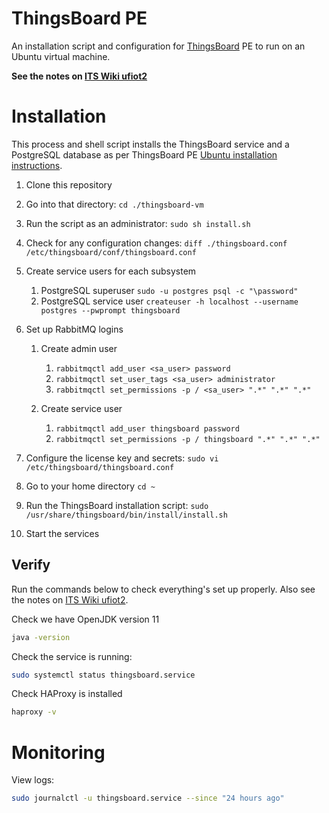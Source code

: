 # ThingsBoard PE
An installation script and configuration for [ThingsBoard](https://thingsboard.io/) PE to run on an Ubuntu virtual machine.

**See the notes on [ITS Wiki ufiot2](https://itswiki.shef.ac.uk/wiki/Ufiot2)**

# Installation

This process and shell script installs the ThingsBoard service and a PostgreSQL database as per ThingsBoard PE [Ubuntu installation instructions](https://thingsboard.io/docs/user-guide/install/pe/ubuntu/).

1. Clone this repository
2. Go into that directory: `cd ./thingsboard-vm`
3. Run the script as an administrator: `sudo sh install.sh`
3. Check for any configuration changes: `diff ./thingsboard.conf /etc/thingsboard/conf/thingsboard.conf`
4. Create service users for each subsystem
   1. PostgreSQL superuser `sudo -u postgres psql -c "\password"`
   2. PostgreSQL service user `createuser -h localhost --username postgres --pwprompt thingsboard`
6. Set up RabbitMQ logins
   1. Create admin user
      1. `rabbitmqctl add_user <sa_user> password`
      2. `rabbitmqctl set_user_tags <sa_user> administrator`
      3. `rabbitmqctl set_permissions -p / <sa_user> ".*" ".*" ".*"`

   2. Create service user
      1. `rabbitmqctl add_user thingsboard password`
      2. `rabbitmqctl set_permissions -p / thingsboard ".*" ".*" ".*"`

7. Configure the license key and secrets: `sudo vi /etc/thingsboard/thingsboard.conf`
8. Go to your home directory `cd ~`
9. Run the ThingsBoard installation script: `sudo /usr/share/thingsboard/bin/install/install.sh`
10. Start the services

## Verify

Run the commands below to check everything's set up properly. Also see the notes on [ITS Wiki ufiot2](https://itswiki.shef.ac.uk/wiki/Ufiot2).

Check we have OpenJDK version 11

```bash
java -version
```

Check the service is running:

```bash
sudo systemctl status thingsboard.service
```

Check HAProxy is installed

```bash
haproxy -v
```

# Monitoring

View logs:

```bash
sudo journalctl -u thingsboard.service --since "24 hours ago"
```


